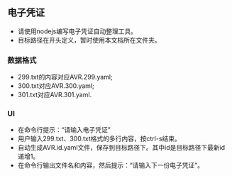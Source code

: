 ## 电子凭证

- 请使用nodejs编写电子凭证自动整理工具。
- 目标路径在开头定义，暂时使用本文档所在文件夹。

### 数据格式

- 299.txt的内容对应AVR.299.yaml;
- 300.txt对应AVR.300.yaml;
- 301.txt对应AVR.301.yaml.

### UI

- 在命令行提示：“请输入电子凭证”
- 用户输入299.txt、300.txt格式的多行内容，按ctrl-s结束。
- 自动生成AVR.id.yaml文件，保存到目标路径下。其中id是目标路径下最新id递增1。
- 在命令行输出文件名和内容，然后提示：“请输入下一份电子凭证”。
